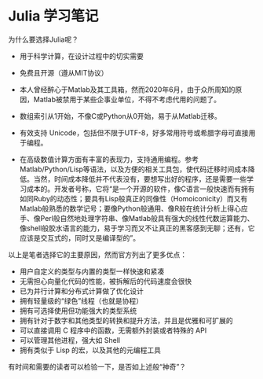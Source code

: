 # Julia 学习笔记
为什么要选择Julia呢？

- 用于科学计算，在设计过程中的切实需要

- 免费且开源（遵从MIT协议）

- 本人曾经醉心于Matlab及其工具箱，然而2020年6月，由于众所周知的原因，Matlab被禁用于某些企事业单位，不得不考虑代用的问题了。

- 数组索引从1开始，不像C或Python从0开始，易于从Matlab迁移。

- 有效支持 Unicode，包括但不限于UTF-8，好多常用符号或希腊字母可直接用于编程。

- 在高级数值计算方面有丰富的表现力，支持通用编程。参考Matlab/Python/Lisp等语法，以及方便的相关工具包，使代码迁移时间成本降低。当然，时间成本降低并不代表没有，要想写出好的程序，还是需要一些学习成本的。开发者号称，它将“是一个开源的软件，像C语言一般快速而有拥有如同Ruby的动态性；要具有Lisp般真正的同像性（Homoiconicity）而又有Matlab般熟悉的数学记号；要像Python般通用、像R般在统计分析上得心应手、像Perl般自然地处理字符串、像Matlab般具有强大的线性代数运算能力、像shell般胶水语言的能力，易于学习而又不让真正的黑客感到无聊；还有，它应该是交互式的，同时又是编译型的”。

以上是笔者选择它的主要原因，然而官方列出了更多优点：

- 用户自定义的类型与内置的类型一样快速和紧凑
- 无需担心向量化代码的性能，被拆解后的代码速度会很快
- 已为并行计算和分布式计算做了优化设计
- 拥有轻量级的“绿色”线程（也就是协程）
- 拥有可选择使用但功能强大的类型系统
- 拥有针对于数字和其他类型的转换和提升方法，并且是优雅和可扩展的
- 可以直接调用 C 程序中的函数，无需额外封装或者特殊的 API
- 可以管理其他进程，强大如 Shell
- 拥有类似于 Lisp 的宏，以及其他的元编程工具

有时间和需要的读者可以检验一下，是否如上述般“神奇”？
